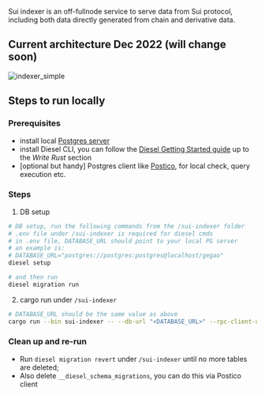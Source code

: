 Sui indexer is an off-fullnode service to serve data from Sui protocol, including both data directly generated from chain and derivative data.

## Current architecture Dec 2022 (will change soon)
![indexer_simple](https://user-images.githubusercontent.com/106119108/209000367-4c7d23d8-fef2-4485-8472-89c31f0e2d62.png)

## Steps to run locally
### Prerequisites
- install local [Postgres server](https://www.postgresql.org/download/)
- install Diesel CLI, you can follow the [Diesel Getting Started guide](https://diesel.rs/guides/getting-started) up to the *Write Rust* section
- [optional but handy] Postgres client like [Postico](https://eggerapps.at/postico2/), for local check, query execution etc.

### Steps
1. DB setup
```sh
# DB setup, run the following commands from the /sui-indexer folder
# .env file under /sui-indexer is required for diesel cmds
# in .env file, DATABASE_URL should point to your local PG server
# an example is:
# DATABASE_URL="postgres://postgres:postgres@localhost/gegao"
diesel setup

# and then run 
diesel migration run
```
2. cargo run under `/sui-indexer`
```sh
# DATABASE_URL should be the same value as above
cargo run --bin sui-indexer -- --db-url "<DATABASE_URL>" --rpc-client-url "https://fullnode.devnet.sui.io:443"
```
  
### Clean up and re-run
- Run `diesel migration revert` under `/sui-indexer` until no more tables are deleted;
- Also delete `__diesel_schema_migrations`, you can do this via Postico client
